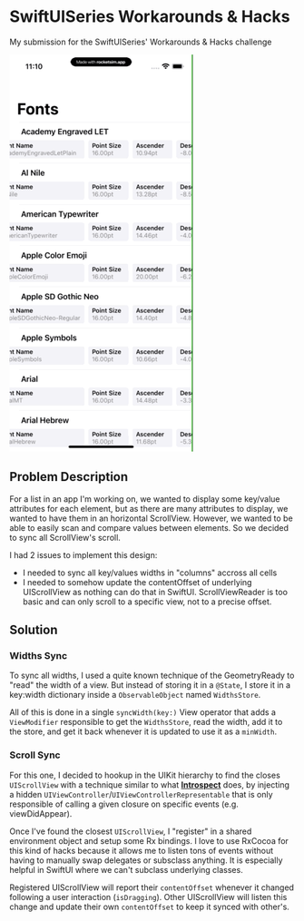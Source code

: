 # SwiftUISeries Workarounds & Hacks
My submission for the SwiftUISeries' Workarounds & Hacks challenge

![Preview](preview.gif)

## Problem Description
For a list in an app I'm working on, we wanted to display some key/value attributes for each element, but as there are many attributes to display, we wanted to have them in an horizontal ScrollView. However, we wanted to be able to easily scan and compare values between elements. So we decided to sync all ScrollView's scroll.

I had 2 issues to implement this design:
- I needed to sync all key/values widths in "columns" accross all cells
- I needed to somehow update the contentOffset of underlying UIScrollView as nothing can do that in SwiftUI. ScrollViewReader is too basic and can only scroll to a specific view, not to a precise offset.

## Solution

### Widths Sync
To sync all widths, I used a quite known technique of the GeometryReady to "read" the width of a view. But instead of storing it in a `@State`, I store it in a key:width dictionary inside a `ObservableObject` named `WidthsStore`.

All of this is done in a single `syncWidth(key:)` View operator that adds a `ViewModifier` responsible to get the `WidthsStore`, read the width, add it to the store, and get it back whenever it is updated to use it as a `minWidth`.


### Scroll Sync
For this one, I decided to hookup in the UIKit hierarchy to find the closes `UIScrollView` with a technique similar to what **[Introspect](https://github.com/siteline/SwiftUI-Introspect)** does, by injecting a hidden `UIViewController`/`UIViewControllerRepresentable` that is only responsible of calling a given closure on specific events (e.g. viewDidAppear).

Once I've found the closest `UIScrollView`, I "register" in a shared environment object and setup some Rx bindings. I love to use RxCocoa for this kind of hacks because it allows me to listen tons of events without having to manually swap delegates or subsclass anything. It is especially helpful in SwiftUI where we can't subclass underlying classes.

Registered UIScrollView will report their `contentOffset` whenever it changed following a user interaction (`isDragging`). Other UIScrollView will listen this change and update their own `contentOffset` to keep it synced with other's.

 
